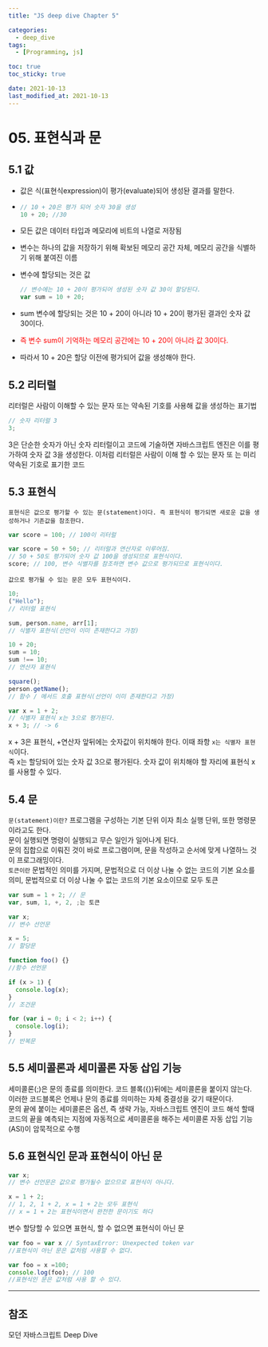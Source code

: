 ```yaml
---
title: "JS deep dive Chapter 5"

categories:
  - deep_dive
tags:
  - [Programming, js]

toc: true
toc_sticky: true

date: 2021-10-13
last_modified_at: 2021-10-13
---
```


# 05. 표현식과 문

## 5.1 값

- 값은 식(표현식expression)이 평가(evaluate)되어 생성돤 결과를 말한다.

- ```javascript
  // 10 + 20은 평가 되어 숫자 30을 생성
  10 + 20; //30
  ```

- 모든 값은 데이터 타입과 메모리에 비트의 나열로 저장됨
- 변수는 하나의 값을 저장하기 위해 확보된 메모리 공간 자체, 메모리 공간을 식별하기 위해 붙여진 이름
- 변수에 할당되는 것은 값
  ```javascript
  // 변수에는 10 + 20이 평가되어 생성된 숫자 값 30이 할당된다.
  var sum = 10 + 20;
  ```
- sum 변수에 할당되는 것은 10 + 20이 아니라 10 + 20이 평가된 결과인 숫자 값 30이다.
- <span style="color:red">즉 변수 sum이 기억하는 메모리 공간에는 10 + 20이 아니라 값 30이다.</span>
- 따라서 10 + 20은 할당 이전에 평가되어 값을 생성해야 한다. <br />

## 5.2 리터럴

리터럴은 사람이 이해할 수 있는 문자 또는 약속된 기호를 사용해 값을 생성하는 표기법

```javascript
// 숫자 리터럴 3
3;
```

3은 단순한 숫자가 아닌 숫자 리터럴이고 코드에 기술하면 자바스크립트 엔진은 이를 평가하여 숫자 값 3을 생성한다.
이처럼 리터럴은 사람이 이해 할 수 있는 문자 또 는 미리 약속된 기호로 표기한 코드

## 5.3 표현식

`표현식은 값으로 평가할 수 있는 문(statement)이다. 즉 표현식이 평가되면 새로운 값을 생성하거나 기존값을 참조한다.`

```javascript
var score = 100; // 100이 리터럴
```

```javascript
var score = 50 + 50; // 리터럴과 연산자로 이루어짐.
// 50 + 50도 평가되어 숫자 값 100을 생성되므로 표현식이다.
score; // 100, 변수 식별자를 참조하면 변수 값으로 평가되므로 표현식이다.
```

`값으로 평가될 수 있는 문은 모두 표현식이다.`

```javascript
10;
("Hello");
// 리터럴 표현식

sum, person.name, arr[1];
// 식별자 표현식(선언이 이미 존재한다고 가정)

10 + 20;
sum = 10;
sum !== 10;
// 연산자 표현식

square();
person.getName();
// 함수 / 메서드 호출 표현식(선언이 이미 존재한다고 가정)
```

```javascript
var x = 1 + 2;
// 식별자 표현식 x는 3으로 평가된다.
x + 3; // -> 6
```

x + 3은 표현식, +연산자 앞뒤에는 숫자값이 위치해야 한다. 이때 좌항 `x는 식별자 표현식`이다. <br />
즉 x는 할당되어 있는 숫자 값 3으로 평가된다. 숫자 값이 위치해야 할 자리에 표현식 x를 사용할 수 있다. <br />

## 5.4 문

`문(statement)이란?` 프로그램을 구성하는 기본 단위 이자 최소 실행 단위, 또한 명령문이라고도 한다. <br />
문이 실행되면 명령이 실행되고 무슨 일인가 일어나게 된다. <br />
문의 집합으로 이뤄진 것이 바로 프로그램이며, 문을 작성하고 순서에 맞게 나열하느 것이 프로그래밍이다. <br />
`토큰이란` 문법적인 의미를 가지며, 문법적으로 더 이상 나눌 수 없는 코드의 기본 요소를 의미, 문법적으로 더 이상 나눌 수 없는 코드의 기본 요소이므로 모두 토큰

```javascript
var sum = 1 + 2; // 문
var, sum, 1, +, 2, ;는 토큰
```

```javascript
var x;
// 변수 선언문

x = 5;
// 할당문

function foo() {}
//함수 선언문

if (x > 1) {
  console.log(x);
}
// 조건문

for (var i = 0; i < 2; i++) {
  console.log(i);
}
// 반복문
```

## 5.5 세미콜론과 세미콜론 자동 삽입 기능

세미콜론(;)은 문의 종료를 의미한다. 코드 블록({})뒤에는 세미콜론을 붙이지 않는다. 이러한 코드블록은 언제나 문의 종료를 의미하는 자체 중결성을 갖기 때문이다.<br />
문의 끝에 붙이는 세미콜론은 옵션, 즉 생략 가능, 자바스크립트 엔진이 코드 해석 할때 코드의 끝을 예측되는 지점에 자동적으로 세미콜론을 해주는 세미콜론 자동 삽입 기능(ASI)이 암묵적으로 수행

## 5.6 표현식인 문과 표현식이 아닌 문

```javascript
var x;
// 변수 선언문은 값으로 평가될수 없으므로 표현식이 아니다.

x = 1 + 2;
// 1, 2, 1 + 2, x = 1 + 2는 모두 표현식
// x = 1 + 2는 표현식이면서 완전한 문이기도 하다
```

변수 할당할 수 있으면 표현식, 할 수 없으면 표현식이 아닌 문

```javascript
var foo = var x // SyntaxError: Unexpected token var
//표현식이 아닌 문은 값처럼 사용할 수 없다.

var foo = x =100;
console.log(foo); // 100
//표현식인 문은 값처럼 사용 할 수 있다.
```

---

## 참조

모던 자바스크립트 Deep Dive
